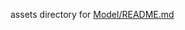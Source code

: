 assets directory for [Model/README.md](https://github.com/im-ukr/SmartStay/blob/test/Model/README.md)

